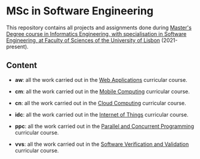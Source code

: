 # **MSc in Software Engineering**

This repository contains all projects and assignments done during [Master's Degree course in Informatics Engineering, with specialisation in Software Engineering, at Faculty of Sciences of the University of Lisbon](https://bit.ly/3OxIaB2) (2021-present).

## **Content**

- **aw**: all the work carried out in the [Web Applications](https://bit.ly/3QDJt39) curricular course.

- **cm**: all the work carried out in the [Mobile Computing](https://bit.ly/3QAwHT7) curricular course.

- **cn**: all the work carried out in the [Cloud Computing](https://bit.ly/3HFnuVJ) curricular course.

- **idc**: all the work carried out in the [Internet of Things](https://bit.ly/3tUwFfk) curricular course.

- **ppc**: all the work carried out in the [Parallel and Concurrent Programming](https://bit.ly/3QC7kAi) curricular course.

- **vvs**: all the work carried out in the [Software Verification and Validation](https://bit.ly/3HI5fib) curricular course.
